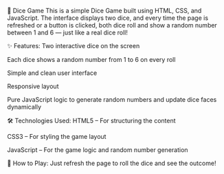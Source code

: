 🎲 Dice Game
This is a simple Dice Game built using HTML, CSS, and JavaScript. The interface displays two dice, and every time the page is refreshed or a button is clicked, both dice roll and show a random number between 1 and 6 — just like a real dice roll!

✨ Features:
Two interactive dice on the screen

Each dice shows a random number from 1 to 6 on every roll

Simple and clean user interface

Responsive layout

Pure JavaScript logic to generate random numbers and update dice faces dynamically

🛠️ Technologies Used:
HTML5 – For structuring the content

CSS3 – For styling the game layout

JavaScript – For the game logic and random number generation

🔗 How to Play:
Just refresh the page to roll the dice and see the outcome!
